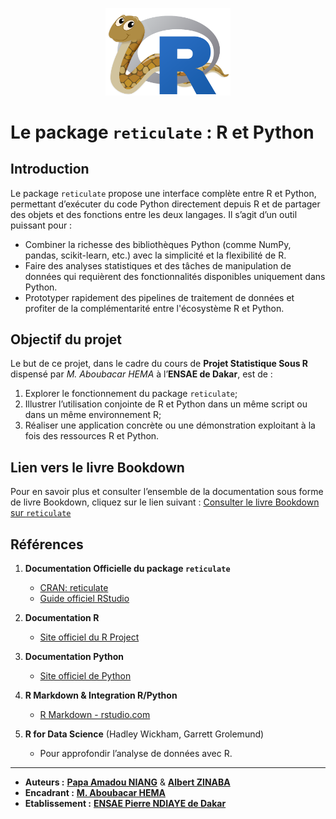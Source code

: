 <p align="center">
  <img src="reticulated_python.png" width="200"/>
</p>

# Le package `reticulate` : R et Python

## Introduction
Le package `reticulate` propose une interface complète entre R et Python, permettant d’exécuter du code Python directement depuis R et de partager des objets et des fonctions entre les deux langages. Il s’agit d’un outil puissant pour :
- Combiner la richesse des bibliothèques Python (comme NumPy, pandas, scikit-learn, etc.) avec la simplicité et la flexibilité de R.
- Faire des analyses statistiques et des tâches de manipulation de données qui requièrent des fonctionnalités disponibles uniquement dans Python.
- Prototyper rapidement des pipelines de traitement de données et profiter de la complémentarité entre l'écosystème R et Python.

## Objectif du projet
Le but de ce projet, dans le cadre du cours de **Projet Statistique Sous R** dispensé par *M. Aboubacar HEMA* à l’**ENSAE de Dakar**, est de :
1. Explorer le fonctionnement du package `reticulate`;
2. Illustrer l’utilisation conjointe de R et Python dans un même script ou dans un même environnement R;
3. Réaliser une application concrète ou une démonstration exploitant à la fois des ressources R et Python.

## Lien vers le livre Bookdown
Pour en savoir plus et consulter l’ensemble de la documentation sous forme de livre Bookdown, cliquez sur le lien suivant :
[Consulter le livre Bookdown sur `reticulate`](https://github.com/Abson-dev/Projet-statistique-sous-R)

## Références

1. **Documentation Officielle du package `reticulate`**  
   - [CRAN: reticulate](https://cran.r-project.org/package=reticulate)  
   - [Guide officiel RStudio](https://rstudio.github.io/reticulate/) 

2. **Documentation R**  
   - [Site officiel du R Project](https://www.r-project.org/)

3. **Documentation Python**  
   - [Site officiel de Python](https://www.python.org/doc/)

4. **R Markdown & Integration R/Python**  
   - [R Markdown - rstudio.com](https://rmarkdown.rstudio.com/)  

5. **R for Data Science** (Hadley Wickham, Garrett Grolemund)  
   - Pour approfondir l’analyse de données avec R.
---

- **Auteurs :** [__**Papa Amadou NIANG**__](https://github.com/PapaAmad) & [__**Albert ZINABA**__](https://github.com/ZINABA-Albert)
- **Encadrant :** [__**M. Aboubacar HEMA**__](https://github.com/Abson-dev)
- **Etablissement :** [__**ENSAE Pierre NDIAYE de Dakar**__](https://www.ensae.sn/)